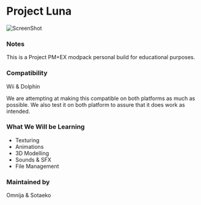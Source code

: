# Project Luna
![ScreenShot](https://i.imgur.com/dK5Jkp4.png)

### Notes
This is a Project PM+EX modpack personal build for educational purposes.

### Compatibility
Wii & Dolphin

We are attempting at making this compatible on both platforms as much as possible.
We also test it on both platform to assure that it does work as intended.

### What We Will be Learning
* Texturing
* Animations
* 3D Modelling
* Sounds & SFX
* File Management

### Maintained by
Omnija & Sotaeko 